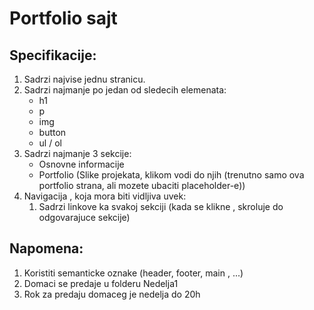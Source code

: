 # Portfolio sajt

## Specifikacije:

1. Sadrzi najvise jednu stranicu.
2. Sadrzi najmanje po jedan od sledecih elemenata:
    * h1
    * p
    * img
    * button
    * ul / ol
3. Sadrzi najmanje 3 sekcije:
    * Osnovne informacije
    * Portfolio (Slike projekata, klikom vodi do njih (trenutno samo ova portfolio strana, ali mozete ubaciti placeholder-e))
4. Navigacija , koja mora biti vidljiva uvek: 
    1. Sadrzi linkove ka svakoj sekciji (kada se klikne , skroluje do odgovarajuce sekcije)

## Napomena: 
1. Koristiti semanticke oznake (header, footer, main , ...)
2. Domaci se predaje u folderu Nedelja1
3. Rok za predaju domaceg je nedelja do 20h